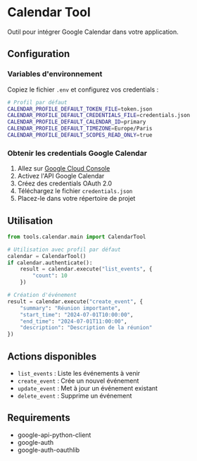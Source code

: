 # Calendar Tool

Outil pour intégrer Google Calendar dans votre application.

## Configuration

### Variables d'environnement

Copiez le fichier `.env` et configurez vos credentials :

```bash
# Profil par défaut
CALENDAR_PROFILE_DEFAULT_TOKEN_FILE=token.json
CALENDAR_PROFILE_DEFAULT_CREDENTIALS_FILE=credentials.json
CALENDAR_PROFILE_DEFAULT_CALENDAR_ID=primary
CALENDAR_PROFILE_DEFAULT_TIMEZONE=Europe/Paris
CALENDAR_PROFILE_DEFAULT_SCOPES_READ_ONLY=true
```

### Obtenir les credentials Google Calendar

1. Allez sur [Google Cloud Console](https://console.cloud.google.com/)
2. Activez l'API Google Calendar
3. Créez des credentials OAuth 2.0
4. Téléchargez le fichier `credentials.json`
5. Placez-le dans votre répertoire de projet

## Utilisation

```python
from tools.calendar.main import CalendarTool

# Utilisation avec profil par défaut
calendar = CalendarTool()
if calendar.authenticate():
    result = calendar.execute("list_events", {
        "count": 10
    })

# Création d'événement
result = calendar.execute("create_event", {
    "summary": "Réunion importante",
    "start_time": "2024-07-01T10:00:00",
    "end_time": "2024-07-01T11:00:00",
    "description": "Description de la réunion"
})
```

## Actions disponibles

- `list_events` : Liste les événements à venir
- `create_event` : Crée un nouvel événement
- `update_event` : Met à jour un événement existant
- `delete_event` : Supprime un événement

## Requirements

- google-api-python-client
- google-auth
- google-auth-oauthlib